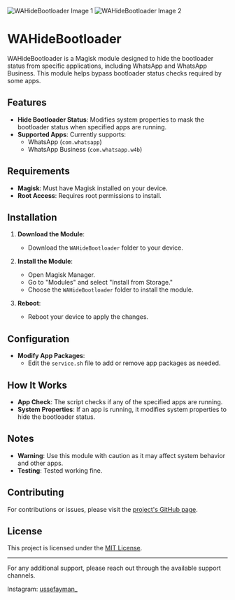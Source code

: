 ![WAHideBootloader Image 1](https://github.com/thelordalex/WAHideBootloader/blob/main/WAHideBootloader%20(1).jpg)
![WAHideBootloader Image 2](https://github.com/thelordalex/WAHideBootloader/blob/main/WAHideBootloader%20(2).jpg)

# WAHideBootloader

WAHideBootloader is a Magisk module designed to hide the bootloader status from specific applications, including WhatsApp and WhatsApp Business. This module helps bypass bootloader status checks required by some apps.

## Features

- **Hide Bootloader Status**: Modifies system properties to mask the bootloader status when specified apps are running.
- **Supported Apps**: Currently supports:
  - WhatsApp (`com.whatsapp`)
  - WhatsApp Business (`com.whatsapp.w4b`)

## Requirements

- **Magisk**: Must have Magisk installed on your device.
- **Root Access**: Requires root permissions to install.

## Installation

1. **Download the Module**:
   - Download the `WAHideBootloader` folder to your device.

2. **Install the Module**:
   - Open Magisk Manager.
   - Go to "Modules" and select "Install from Storage."
   - Choose the `WAHideBootloader` folder to install the module.

3. **Reboot**:
   - Reboot your device to apply the changes.

## Configuration

- **Modify App Packages**:
  - Edit the `service.sh` file to add or remove app packages as needed.

## How It Works

- **App Check**: The script checks if any of the specified apps are running.
- **System Properties**: If an app is running, it modifies system properties to hide the bootloader status.

## Notes

- **Warning**: Use this module with caution as it may affect system behavior and other apps.
- **Testing**: Tested working fine.

## Contributing

For contributions or issues, please visit the [project's GitHub page](#).

## License

This project is licensed under the [MIT License](#).

---

For any additional support, please reach out through the available support channels.

Instagram: [ussefayman_](https://www.instagram.com/ussefayman_)
